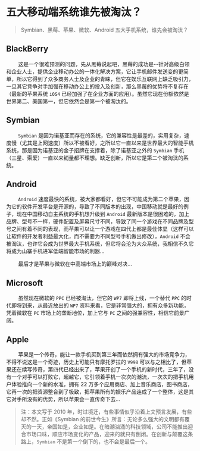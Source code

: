 # 五大移动端系统谁先被淘汰？


> Symbian、黑莓、苹果、微软、Android 五大手机系统，谁先会被淘汰？

<!--more-->

## BlackBerry

&emsp;&emsp; 这是一个很难预测的问题，先从黑莓说起吧，黑莓的成功是--针对高级白领和企业人士，提供企业移动办公的一体化解决方案，它让手机邮件发送变的更简单，所以它得到了众多商务人士及企业的青睐，但它在娱乐互联网上缺乏吸引力，一旦其它竞争对手加强在移动办公上的投入及创新，那么黑莓的优势将不复存在（最新的苹果系统 `iOS4` 已经加强了在企业方面的应用）。虽然它现在份额依然是世界第二、美国第一，但它依然会是第一个被淘汰的。

## Symbian

&emsp;&emsp; `Symbian` 是因为诺基亚而存在的系统，它的兼容性是最差的，实用复杂，速度慢（尤其是上网速度）所以不被看好，之所以它一直以来是世界最大的智能手机系统，那是因为诺基亚的金子招牌在支撑着，除了诺基亚之外的 `Symbian` 手机（三星、索爱）一直以来销量都不理想。缺乏创新，所以它是第二个被淘汰的系统。

## Android

&emsp;&emsp; `Android` 速度最快的系统，被大家都看好，但它不可能成为第二个苹果，因为它的软件开发平台是开源的，导致了不同版本的出现，中国移动就是最好的例子，现在中国移动自主系统的手机想升级到 `Android` 最新版本是很困难的，加上品牌、型号不一样，硬件配置及屏幕尺寸不同，导致了同一个游戏在不同品牌及型号之间有着不同的表现，而苹果可以让一个游戏在四代上都是最佳体显（这样可以让软件的开发者利益最大化，而不需要为不同型号手机做出修改），`Android` 不会被淘汰，也许它会成为世界最大手机系统，但它将会沦为大众系统，我相信不久它将成为山寨手机进军低端智能市场的利器...

&emsp;&emsp; 最后才是苹果与微软在中高端市场上的巅峰对决...

## Microsoft

&emsp;&emsp; 虽然现在微软的 `PPC` 已经被淘汰，但它的 `WP7` 即将上线，一个替代 `PPC` 的时代即将到来，从最近放出的 `WP7` 资料来看，它是非常强大的，拥有众多新功能，凭着微软在 `PC` 市场上的垄断地位，加上它与 `PC` 之间的强兼容性，相信它前景广阔。

## Apple

&emsp;&emsp; 苹果是一个传奇，能让一款手机买到第三年而依然拥有强大的市场竞争力，不得不说这是一个奇迹，历史上可能只有摩托罗拉的 `V998` 可以与之相比了，但苹果还在续写传奇，第四代已经出来了，苹果开创了一个手机的新时代，三年了，没有一个对手可以打败它，超越它，它引领着手机一次次的潮流，一次次的把手机用户体验推向一个新的水准，拥有 22 万多个应用商店、加上音乐商店，图书商店，它再一次的把资源整合到了极致，把苹果所有的娱乐产品连成了一个整体，这是其它对手所没有的优势，所以苹果会一直传奇下去…

> 注：本文写于 2010 年，时过境迁，有些事情似乎沿着上文预言发展，有些却不然。正如《Symbian 的前世今生》所言：无论多么强大的文明都有覆灭的一天，帝国如是，企业如是。在暗潮汹涌的科技领域，公司不能推出迎合市场口味，顺应市场变化的产品，迎来的就只有倒闭。在创新与颠覆这条路上，`Symbian` 不是第一个倒下的，也不会是最后一个。

